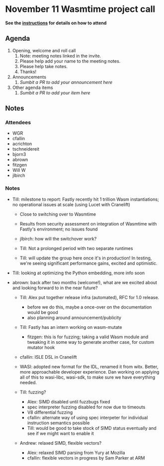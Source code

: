 # November 11 Wasmtime project call

**See the [instructions](../README.md) for details on how to attend**

## Agenda
1. Opening, welcome and roll call
    1. Note: meeting notes linked in the invite.
    1. Please help add your name to the meeting notes.
    1. Please help take notes.
    1. Thanks!
1. Announcements
    1. _Sumbit a PR to add your announcement here_
1. Other agenda items
    1. _Sumbit a PR to add your item here_

## Notes

### Attendees

- WGR
- cfallin
- acrichton
- tschneidereit
- bjorn3
- abrown
- fitzgen
- Will W
- jlbirch

### Notes

* Till: milestone to report: Fastly recently hit 1 trillion Wasm instantiations; no
  operational issues at scale (using Lucet with Cranelift)
  - Close to switching over to Wasmtime
  - Results from security assessment on integration of Wasmtime with Fastly's
    environment; no issues found

  - jlbirch: how will the switchover work?
  - Till: Not a prolonged period with two separate runtimes
  - Till: will update the group here once it's in production! In testing, we're
    seeing significant performance gains, excited and optimistic.

* Till: looking at optimizing the Python embedding, more info soon

* abrown: back after two months (welcome!), what are we excited about and
  looking forward to in the near future?
  - Till: Alex put together release infra (automated), RFC for 1.0 release.
    - before we do this, maybe a once-over on the documentation would be good
    - also planning around announcement/publicity
  - Till: Fastly has an intern working on wasm-mutate
    - fitzgen: this is for fuzzing; taking a valid Wasm module and tweaking it
      in some way to generate another case, for custom mutator hook
  - cfallin: ISLE DSL in Cranelift
  - WASI: adopted new format for the IDL, renamed it from witx. Better, more
    approachable developer experience. Dan working on applying all of this to
    wasi-libc, wasi-sdk, to make sure we have everything needed.

  - Till: fuzzing?
    - Alex: SIMD disabled until fuzzbugs fixed
    - spec interpreter fuzzing disabled for now due to timeouts
    - V8 differential fuzzing
    - cfallin: alternate way of using spec interpeter for individual
      instruction semantics possible
    - Till: would be good to take stock of SIMD status eventually and see if we
      might want to enable it
  - Andrew: relaxed SIMD, flexible vectors?
    - Alex: relaxed SIMD parsing from Yury at Mozilla
    - cfallin: flexible vectors in progress by Sam Parker at ARM

